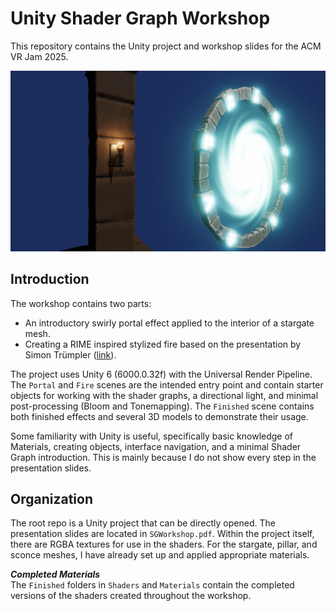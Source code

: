 # Unity Shader Graph Workshop

This repository contains the Unity project and workshop slides for the ACM VR Jam 2025.

![Example shaders created during the workshop](example.png "Example shader usage")

## Introduction 
The workshop contains two parts:
* An introductory swirly portal effect applied to the interior of a stargate mesh.
* Creating a RIME inspired stylized fire based on the presentation by Simon Trümpler ([link](https://www.unrealengine.com/en-US/events/unreal-fest-europe-2018/stylized-vfx-in-rime)).

The project uses Unity 6 (6000.0.32f) with the Universal Render Pipeline. The `Portal` and `Fire` scenes are the intended entry point and contain starter objects for working with the shader graphs, a directional light, and minimal post-processing (Bloom and Tonemapping).
The `Finished` scene contains both finished effects and several 3D models to demonstrate their usage.

Some familiarity with Unity is useful, specifically basic knowledge of Materials, creating objects, interface navigation, and a minimal Shader Graph introduction. This is mainly because I do not show every step in the presentation slides.


## Organization 
The root repo is a Unity project that can be directly opened.
The presentation slides are located in `SGWorkshop.pdf`.
Within the project itself, there are RGBA textures for use in the shaders. For the stargate, pillar, and sconce meshes, I have already set up and applied appropriate materials.

***Completed Materials***  
The `Finished` folders in `Shaders` and `Materials` contain the completed versions of the shaders created throughout the workshop.
